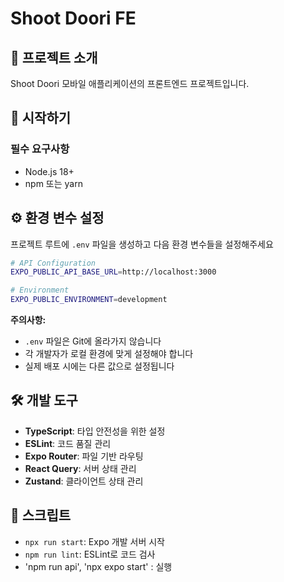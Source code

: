 # Shoot Doori FE

## 📱 프로젝트 소개

Shoot Doori 모바일 애플리케이션의 프론트엔드 프로젝트입니다.

## 🚀 시작하기

### 필수 요구사항

- Node.js 18+
- npm 또는 yarn

## ⚙️ 환경 변수 설정

프로젝트 루트에 `.env` 파일을 생성하고 다음 환경 변수들을 설정해주세요

```bash
# API Configuration
EXPO_PUBLIC_API_BASE_URL=http://localhost:3000

# Environment
EXPO_PUBLIC_ENVIRONMENT=development
```

**주의사항:**

- `.env` 파일은 Git에 올라가지 않습니다
- 각 개발자가 로컬 환경에 맞게 설정해야 합니다
- 실제 배포 시에는 다른 값으로 설정됩니다

## 🛠️ 개발 도구

- **TypeScript**: 타입 안전성을 위한 설정
- **ESLint**: 코드 품질 관리
- **Expo Router**: 파일 기반 라우팅
- **React Query**: 서버 상태 관리
- **Zustand**: 클라이언트 상태 관리

## 📝 스크립트

- `npx run start`: Expo 개발 서버 시작
- `npm run lint`: ESLint로 코드 검사
- 'npm run api', 'npx expo start' : 실행
